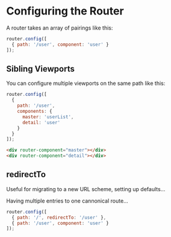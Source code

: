 # Configuring the Router

A router takes an array of pairings like this:

```js
router.config([
  { path: '/user', component: 'user' }
]);
```

## Sibling Viewports

You can configure multiple viewports on the same path like this:

```js
router.config([
  {
    path: '/user',
    components: {
      master: 'userList',
      detail: 'user'
    }
  }
]);
```

```html
<div router-component="master"></div>
<div router-component="detail"></div>
```

## redirectTo

Useful for migrating to a new URL scheme, setting up defaults...

Having multiple entries to one cannonical route...

```js
router.config([
  { path: '/', redirectTo: '/user' },
  { path: '/user', component: 'user' }
]);
```
